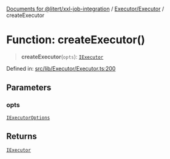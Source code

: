 [Documents for @litert/xxl-job-integration](../../../index.md) / [Executor/Executor](../index.md) / createExecutor

# Function: createExecutor()

> **createExecutor**(`opts`): [`IExecutor`](../../Typings/interfaces/IExecutor.md)

Defined in: [src/lib/Executor/Executor.ts:200](https://github.com/litert/xxl-job-integration.js/blob/master/src/lib/Executor/Executor.ts#L200)

## Parameters

### opts

[`IExecutorOptions`](../interfaces/IExecutorOptions.md)

## Returns

[`IExecutor`](../../Typings/interfaces/IExecutor.md)
